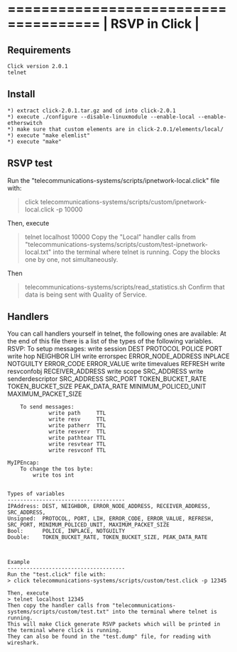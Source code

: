 =====================================
|           RSVP in Click           |
=====================================


Requirements
-------------------------------------
    Click version 2.0.1
    telnet
    
    
Install
-------------------------------------
    *) extract click-2.0.1.tar.gz and cd into click-2.0.1
    *) execute ./configure --disable-linuxmodule --enable-local --enable-etherswitch
    *) make sure that custom elements are in click-2.0.1/elements/local/
    *) execute "make elemlist"
    *) execute "make"
    
    
RSVP test
-------------------------------------
Run the "telecommunications-systems/scripts/ipnetwork-local.click" file with:
> click telecommunications-systems/scripts/custom/ipnetwork-local.click -p 10000

Then, execute 
> telnet localhost 10000
Copy the "Local" handler calls from "telecommunications-systems/scripts/custom/test-ipnetwork-local.txt" into the terminal where telnet is running. Copy the blocks one by one, not simultaneously.

Then
> telecommunications-systems/scripts/read_statistics.sh
Confirm that data is being sent with Quality of Service.


Handlers
-------------------------------------
You can call handlers yourself in telnet, the following ones are available:
    At the end of this file there is a list of the types of the following variables.
    RSVP:
        To setup messages:
                 write session          DEST               PROTOCOL POLICE            PORT
                 write hop              NEIGHBOR           LIH
                 write errorspec        ERROR_NODE_ADDRESS INPLACE  NOTGUILTY         ERROR_CODE        ERROR_VALUE
                 write timevalues       REFRESH
                 write resvconfobj      RECEIVER_ADDRESS
                 write scope            SRC_ADDRESS
                 write senderdescriptor SRC_ADDRESS        SRC_PORT TOKEN_BUCKET_RATE TOKEN_BUCKET_SIZE PEAK_DATA_RATE MINIMUM_POLICED_UNIT MAXIMUM_PACKET_SIZE
        
        To send messages:
                 write path     TTL
                 write resv     TTL
                 write patherr  TTL
                 write resverr  TTL
                 write pathtear TTL
                 write resvtear TTL
                 write resvconf TTL
        
    MyIPEncap:
        To change the tos byte:
            write tos int
            
            
    Types of variables
    -------------------------------------
    IPAddress: DEST, NEIGHBOR, ERROR_NODE_ADDRESS, RECEIVER_ADDRESS, SRC_ADDRESS, 
    Unsigned:  PROTOCOL, PORT, LIH, ERROR_CODE, ERROR_VALUE, REFRESH, SRC_PORT, MINIMUM_POLICED_UNIT, MAXIMUM_PACKET_SIZE
    Bool:      POLICE, INPLACE, NOTGUILTY
    Double:    TOKEN_BUCKET_RATE, TOKEN_BUCKET_SIZE, PEAK_DATA_RATE



    Example
    -------------------------------------
    Run the "test.click" file with:
    > click telecommunications-systems/scripts/custom/test.click -p 12345

    Then, execute 
    > telnet localhost 12345
    Then copy the handler calls from "telecommunications-systems/scripts/custom/test.txt" into the terminal where telnet is running.
    This will make Click generate RSVP packets which will be printed in the terminal where click is running.
    They can also be found in the "test.dump" file, for reading with wireshark.
